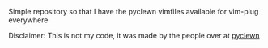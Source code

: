 Simple repository so that I have the pyclewn vimfiles available for vim-plug everywhere

Disclaimer: This is not my code, it was made by the people over at [pyclewn](http://pyclewn.sourceforge.net/)
